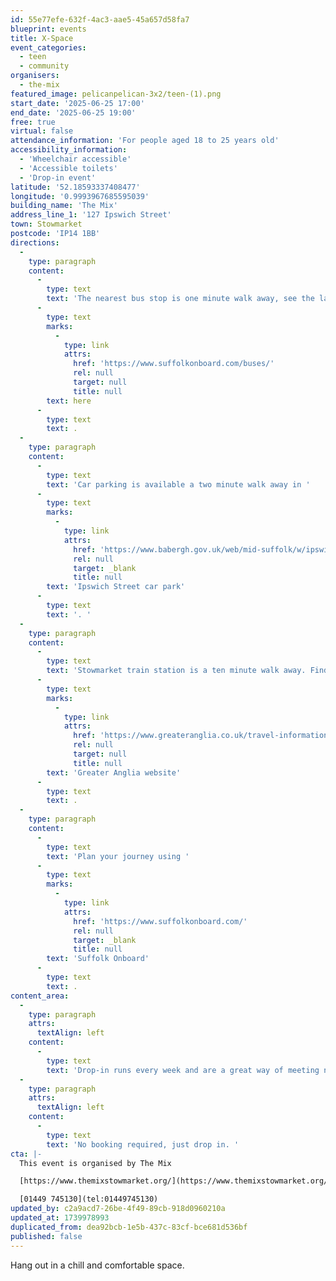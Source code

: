 ```yaml
---
id: 55e77efe-632f-4ac3-aae5-45a657d58fa7
blueprint: events
title: X-Space
event_categories:
  - teen
  - community
organisers:
  - the-mix
featured_image: pelicanpelican-3x2/teen-(1).png
start_date: '2025-06-25 17:00'
end_date: '2025-06-25 19:00'
free: true
virtual: false
attendance_information: 'For people aged 18 to 25 years old'
accessibility_information:
  - 'Wheelchair accessible'
  - 'Accessible toilets'
  - 'Drop-in event'
latitude: '52.18593337408477'
longitude: '0.9993967685595039'
building_name: 'The Mix'
address_line_1: '127 Ipswich Street'
town: Stowmarket
postcode: 'IP14 1BB'
directions:
  -
    type: paragraph
    content:
      -
        type: text
        text: 'The nearest bus stop is one minute walk away, see the latest bus timetables '
      -
        type: text
        marks:
          -
            type: link
            attrs:
              href: 'https://www.suffolkonboard.com/buses/'
              rel: null
              target: null
              title: null
        text: here
      -
        type: text
        text: .
  -
    type: paragraph
    content:
      -
        type: text
        text: 'Car parking is available a two minute walk away in '
      -
        type: text
        marks:
          -
            type: link
            attrs:
              href: 'https://www.babergh.gov.uk/web/mid-suffolk/w/ipswich-street-car-park-1'
              rel: null
              target: _blank
              title: null
        text: 'Ipswich Street car park'
      -
        type: text
        text: '. '
  -
    type: paragraph
    content:
      -
        type: text
        text: 'Stowmarket train station is a ten minute walk away. Find up to date train times on the '
      -
        type: text
        marks:
          -
            type: link
            attrs:
              href: 'https://www.greateranglia.co.uk/travel-information/station-information/smk'
              rel: null
              target: null
              title: null
        text: 'Greater Anglia website'
      -
        type: text
        text: .
  -
    type: paragraph
    content:
      -
        type: text
        text: 'Plan your journey using '
      -
        type: text
        marks:
          -
            type: link
            attrs:
              href: 'https://www.suffolkonboard.com/'
              rel: null
              target: _blank
              title: null
        text: 'Suffolk Onboard'
      -
        type: text
        text: .
content_area:
  -
    type: paragraph
    attrs:
      textAlign: left
    content:
      -
        type: text
        text: 'Drop-in runs every week and are a great way of meeting new friends and finding new passions.'
  -
    type: paragraph
    attrs:
      textAlign: left
    content:
      -
        type: text
        text: 'No booking required, just drop in. '
cta: |-
  This event is organised by The Mix

  [https://www.themixstowmarket.org/](https://www.themixstowmarket.org/) 

  [01449 745130](tel:01449745130)
updated_by: c2a9acd7-26be-4f49-89cb-918d0960210a
updated_at: 1739978993
duplicated_from: dea92bcb-1e5b-437c-83cf-bce681d536bf
published: false
---
```

Hang out in a chill and comfortable space.